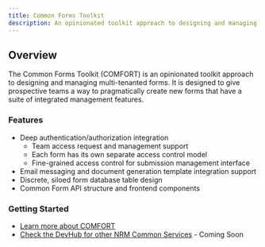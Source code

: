 ```yaml
---
title: Common Forms Toolkit
description: An opinionated toolkit approach to designing and managing multi-tenanted forms
---
```


## Overview

The Common Forms Toolkit (COMFORT) is an opinionated toolkit approach to designing and managing multi-tenanted forms. It is designed to give prospective teams a way to pragmatically create new forms that have a suite of integrated management features.

### Features

* Deep authentication/authorization integration
  * Team access request and management support
  * Each form has its own separate access control model
  * Fine-grained access control for submission management interface
* Email messaging and document generation template integration support
* Discrete, siloed form database table design
* Common Form API structure and frontend components

### Getting Started

* [Learn more about COMFORT](../README.md)
* [Check the DevHub for other NRM Common Services](https://developer.gov.bc.ca) - Coming Soon
